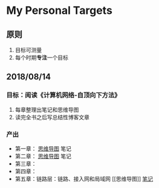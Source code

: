 # My Personal Targets
## 原则
1. 目标可测量
2. 每个时期**专注**一个目标

## 2018/08/14
### 目标：阅读《计算机网络-自顶向下方法》
1. 每章整理出笔记和思维导图
2. 读完全书之后写总结性博客文章

### 产出
- 第一章： [思维导图](https://zhimap.com/mmap/484e30c31cf04b60b6ef80903bc41ef0) 笔记
- 第二章： [思维导图](https://zhimap.com/mmap/b38a013e664e46a88115ed60666eaa13) 笔记
- 第三章：
- 第四章：
- 第五章：链路层：链路、接入网和局域网 [[思维导图]] [笔记](https://www.cnblogs.com/huqiaoblog/p/9510182.html)

